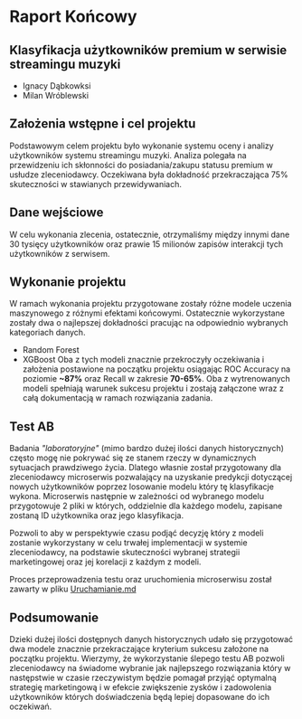 # Raport Końcowy
## Klasyfikacja użytkowników premium w serwisie streamingu muzyki

- Ignacy Dąbkowksi
- Milan Wróblewski

## Założenia wstępne i cel projektu

Podstawowym celem projektu było wykonanie systemu oceny i analizy użytkowników systemu streamingu muzyki. Analiza polegała na przewidzeniu ich skłonności do posiadania/zakupu statusu premium w usłudze zleceniodawcy.
Oczekiwana była dokładność przekraczająca 75% skuteczności w stawianych przewidywaniach.

## Dane wejściowe
 W celu wykonania zlecenia, ostatecznie, otrzymaliśmy między innymi dane 30 tysięcy użytkowników oraz prawie 15 milionów zapisów interakcji tych użytkowników z serwisem. 

## Wykonanie projektu
W ramach wykonania projektu przygotowane zostały różne modele uczenia maszynowego z różnymi efektami końcowymi. Ostatecznie wykorzystane zostały dwa o najlepszej dokładności pracując na odpowiednio wybranych kategoriach danych. 
- Random Forest
- XGBoost
Oba z tych modeli znacznie przekroczyły oczekiwania i założenia postawione na początku projektu osiągając ROC Accuracy na poziomie **~87%** oraz Recall w zakresie **70-65%**.
Oba z wytrenowanych modeli spełniają warunek sukcesu projektu i zostają załączone wraz z całą dokumentacją w ramach rozwiązania zadania.

## Test AB
Badania *"laboratoryjne"* (mimo bardzo dużej ilości danych historycznych) często mogę nie pokrywać się ze stanem rzeczy w dynamicznych sytuacjach prawdziwego życia. Dlatego własnie został przygotowany dla zleceniodawcy microserwis pozwalający na uzyskanie predykcji dotyczącej nowych użytkowników poprzez losowanie modelu który tę klasyfikacje wykona. Microserwis następnie w zależności od wybranego modelu przygotowuje 2 pliki w których, oddzielnie dla każdego modelu, zapisane zostaną ID użytkownika oraz jego klasyfikacja. 

Pozwoli to aby w perspektywie czasu podjąć decyzję który z modeli zostanie wykorzystany w celu trwałej implementacji w systemie zleceniodawcy, na podstawie skuteczności wybranej strategii marketingowej oraz jej korelacji z każdym z modeli. 

Proces przeprowadzenia testu oraz uruchomienia microserwisu został zawarty w pliku [Uruchamianie.md](Uruchamianie.md)

## Podsumowanie
Dzieki dużej ilości dostępnych danych historycznych udało się przygotować dwa modele znacznie przekraczające kryterium sukcesu założone na początku projektu. Wierzymy, że wykorzystanie ślepego testu AB pozwoli zleceniodawcy na świadome wybranie jak najlepszego rozwiązania który w następstwie w czasie rzeczywistym będzie pomagał przyjąć optymalną strategię marketingową i w efekcie zwiększenie zysków i zadowolenia użytkowników których doświadczenia będą lepiej dopasowane do ich oczekiwań. 
